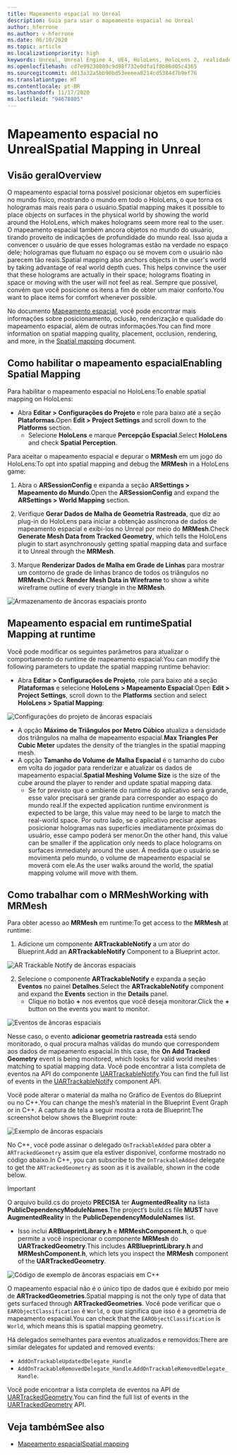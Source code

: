 ```yaml
---
title: Mapeamento espacial no Unreal
description: Guia para usar o mapeamento espacial no Unreal
author: hferrone
ms.author: v-hferrone
ms.date: 06/10/2020
ms.topic: article
ms.localizationpriority: high
keywords: Unreal, Unreal Engine 4, UE4, HoloLens, HoloLens 2, realidade misturada, desenvolvimento, recursos, documentação, guias, hologramas, mapeamento espacial, headset de realidade misturada, headset do windows mixed reality, headset de realidade virtual
ms.openlocfilehash: cd7e99230809c9d98f732e0dfa1f0b86d05c4365
ms.sourcegitcommit: dd13a32a5bb90bd53eeeea8214cd5384d7b9ef76
ms.translationtype: HT
ms.contentlocale: pt-BR
ms.lasthandoff: 11/17/2020
ms.locfileid: "94678805"
---
```

# <a name="spatial-mapping-in-unreal"></a><span data-ttu-id="5d108-104">Mapeamento espacial no Unreal</span><span class="sxs-lookup"><span data-stu-id="5d108-104">Spatial Mapping in Unreal</span></span>

## <a name="overview"></a><span data-ttu-id="5d108-105">Visão geral</span><span class="sxs-lookup"><span data-stu-id="5d108-105">Overview</span></span>
<span data-ttu-id="5d108-106">O mapeamento espacial torna possível posicionar objetos em superfícies no mundo físico, mostrando o mundo em todo o HoloLens, o que torna os hologramas mais reais para o usuário.</span><span class="sxs-lookup"><span data-stu-id="5d108-106">Spatial mapping makes it possible to place objects on surfaces in the physical world by showing the world around the HoloLens, which makes holograms seem more real to the user.</span></span> <span data-ttu-id="5d108-107">O mapeamento espacial também ancora objetos no mundo do usuário, tirando proveito de indicações de profundidade do mundo real. Isso ajuda a convencer o usuário de que esses hologramas estão na verdade no espaço dele; hologramas que flutuam no espaço ou se movem com o usuário não parecem tão reais.</span><span class="sxs-lookup"><span data-stu-id="5d108-107">Spatial mapping also anchors objects in the user's world by taking advantage of real world depth cues. This helps convince the user that these holograms are actually in their space; holograms floating in space or moving with the user will not feel as real.</span></span> <span data-ttu-id="5d108-108">Sempre que possível, convém que você posicione os itens a fim de obter um maior conforto.</span><span class="sxs-lookup"><span data-stu-id="5d108-108">You want to place items for comfort whenever possible.</span></span>

<span data-ttu-id="5d108-109">No documento [Mapeamento espacial](../../design/spatial-mapping.md), você pode encontrar mais informações sobre posicionamento, oclusão, renderização e qualidade do mapeamento espacial, além de outras informações.</span><span class="sxs-lookup"><span data-stu-id="5d108-109">You can find more information on spatial mapping quality, placement, occlusion, rendering, and more, in the [Spatial mapping](../../design/spatial-mapping.md) document.</span></span>

## <a name="enabling-spatial-mapping"></a><span data-ttu-id="5d108-110">Como habilitar o mapeamento espacial</span><span class="sxs-lookup"><span data-stu-id="5d108-110">Enabling Spatial Mapping</span></span>

<span data-ttu-id="5d108-111">Para habilitar o mapeamento espacial no HoloLens:</span><span class="sxs-lookup"><span data-stu-id="5d108-111">To enable spatial mapping on HoloLens:</span></span>
- <span data-ttu-id="5d108-112">Abra **Editar > Configurações do Projeto** e role para baixo até a seção **Plataformas**.</span><span class="sxs-lookup"><span data-stu-id="5d108-112">Open **Edit > Project Settings** and scroll down to the **Platforms** section.</span></span>    
    + <span data-ttu-id="5d108-113">Selecione **HoloLens** e marque **Percepção Espacial**.</span><span class="sxs-lookup"><span data-stu-id="5d108-113">Select **HoloLens** and check **Spatial Perception**.</span></span>

<span data-ttu-id="5d108-114">Para aceitar o mapeamento espacial e depurar o **MRMesh** em um jogo do HoloLens:</span><span class="sxs-lookup"><span data-stu-id="5d108-114">To opt into spatial mapping and debug the **MRMesh** in a HoloLens game:</span></span>
1. <span data-ttu-id="5d108-115">Abra o **ARSessionConfig** e expanda a seção **ARSettings > Mapeamento do Mundo**.</span><span class="sxs-lookup"><span data-stu-id="5d108-115">Open the **ARSessionConfig** and expand the **ARSettings > World Mapping** section.</span></span> 

2. <span data-ttu-id="5d108-116">Verifique **Gerar Dados de Malha de Geometria Rastreada**, que diz ao plug-in do HoloLens para iniciar a obtenção assíncrona de dados de mapeamento espacial e exibi-los no Unreal por meio do **MRMesh**.</span><span class="sxs-lookup"><span data-stu-id="5d108-116">Check **Generate Mesh Data from Tracked Geometry**, which tells the HoloLens plugin to start asynchronously getting spatial mapping data and surface it to Unreal through the **MRMesh**.</span></span> 
3. <span data-ttu-id="5d108-117">Marque **Renderizar Dados de Malha em Grade de Linhas** para mostrar um contorno de grade de linhas branco de todos os triângulos no **MRMesh**.</span><span class="sxs-lookup"><span data-stu-id="5d108-117">Check **Render Mesh Data in Wireframe** to show a white wireframe outline of every triangle in the **MRMesh**.</span></span> 

![Armazenamento de âncoras espaciais pronto](images/unreal-spatialmapping-arsettings.PNG)


## <a name="spatial-mapping-at-runtime"></a><span data-ttu-id="5d108-119">Mapeamento espacial em runtime</span><span class="sxs-lookup"><span data-stu-id="5d108-119">Spatial Mapping at runtime</span></span>
<span data-ttu-id="5d108-120">Você pode modificar os seguintes parâmetros para atualizar o comportamento do runtime de mapeamento espacial:</span><span class="sxs-lookup"><span data-stu-id="5d108-120">You can modify the following parameters to update the spatial mapping runtime behavior:</span></span>

- <span data-ttu-id="5d108-121">Abra **Editar > Configurações de Projeto**, role para baixo até a seção **Plataformas** e selecione **HoloLens > Mapeamento Espacial**:</span><span class="sxs-lookup"><span data-stu-id="5d108-121">Open **Edit > Project Settings**, scroll down to the **Platforms** section and select **HoloLens > Spatial Mapping**:</span></span> 

![Configurações do projeto de âncoras espaciais](images/unreal-spatialmapping-projectsettings.PNG)

- <span data-ttu-id="5d108-123">A opção **Máximo de Triângulos por Metro Cúbico** atualiza a densidade dos triângulos na malha de mapeamento espacial.</span><span class="sxs-lookup"><span data-stu-id="5d108-123">**Max Triangles Per Cubic Meter** updates the density of the triangles in the spatial mapping mesh.</span></span>  
- <span data-ttu-id="5d108-124">A opção **Tamanho do Volume de Malha Espacial** é o tamanho do cubo em volta do jogador para renderizar e atualizar os dados de mapeamento espacial.</span><span class="sxs-lookup"><span data-stu-id="5d108-124">**Spatial Meshing Volume Size** is the size of the cube around the player to render and update spatial mapping data.</span></span>  
    + <span data-ttu-id="5d108-125">Se for previsto que o ambiente do runtime do aplicativo será grande, esse valor precisará ser grande para corresponder ao espaço do mundo real.</span><span class="sxs-lookup"><span data-stu-id="5d108-125">If the expected application runtime environment is expected to be large, this value may need to be large to match the real-world space.</span></span>  <span data-ttu-id="5d108-126">Por outro lado, se o aplicativo precisar apenas posicionar hologramas nas superfícies imediatamente próximas do usuário, esse campo poderá ser menor.</span><span class="sxs-lookup"><span data-stu-id="5d108-126">On the other hand, this value can be smaller if the application only needs to place holograms on surfaces immediately around the user.</span></span> <span data-ttu-id="5d108-127">À medida que o usuário se movimenta pelo mundo, o volume de mapeamento espacial se moverá com ele.</span><span class="sxs-lookup"><span data-stu-id="5d108-127">As the user walks around the world, the spatial mapping volume will move with them.</span></span> 

## <a name="working-with-mrmesh"></a><span data-ttu-id="5d108-128">Como trabalhar com o MRMesh</span><span class="sxs-lookup"><span data-stu-id="5d108-128">Working with MRMesh</span></span>
<span data-ttu-id="5d108-129">Para obter acesso ao **MRMesh** em runtime:</span><span class="sxs-lookup"><span data-stu-id="5d108-129">To get access to the **MRMesh** at runtime:</span></span>
1. <span data-ttu-id="5d108-130">Adicione um componente **ARTrackableNotify** a um ator do Blueprint.</span><span class="sxs-lookup"><span data-stu-id="5d108-130">Add an **ARTrackableNotify** Component to a Blueprint actor.</span></span> 

![AR Trackable Notify de âncoras espaciais](images/unreal-spatialmapping-artrackablenotify.PNG)

2. <span data-ttu-id="5d108-132">Selecione o componente **ARTrackableNotify** e expanda a seção **Eventos** no painel **Detalhes**.</span><span class="sxs-lookup"><span data-stu-id="5d108-132">Select the **ARTrackableNotify** component and expand the **Events** section in the **Details** panel.</span></span> 
    - <span data-ttu-id="5d108-133">Clique no botão **+** nos eventos que você deseja monitorar.</span><span class="sxs-lookup"><span data-stu-id="5d108-133">Click the **+** button on the events you want to monitor.</span></span> 

![Eventos de âncoras espaciais](images/unreal-spatialmapping-events.PNG)

<span data-ttu-id="5d108-135">Nesse caso, o evento **adicionar geometria rastreada** está sendo monitorado, o qual procura malhas válidas do mundo que correspondem aos dados de mapeamento espacial.</span><span class="sxs-lookup"><span data-stu-id="5d108-135">In this case, the **On Add Tracked Geometry** event is being monitored, which looks for valid world meshes matching to spatial mapping data.</span></span> <span data-ttu-id="5d108-136">Você pode encontrar a lista completa de eventos na API do componente [UARTrackableNotify](https://docs.unrealengine.com/API/Runtime/AugmentedReality/UARTrackableNotifyComponent/index.html).</span><span class="sxs-lookup"><span data-stu-id="5d108-136">You can find the full list of events in the [UARTrackableNotify](https://docs.unrealengine.com/API/Runtime/AugmentedReality/UARTrackableNotifyComponent/index.html) component API.</span></span> 

<span data-ttu-id="5d108-137">Você pode alterar o material da malha no Gráfico de Eventos do Blueprint ou no C++.</span><span class="sxs-lookup"><span data-stu-id="5d108-137">You can change the mesh’s material in the Blueprint Event Graph or in C++.</span></span> <span data-ttu-id="5d108-138">A captura de tela a seguir mostra a rota de Blueprint:</span><span class="sxs-lookup"><span data-stu-id="5d108-138">The screenshot below shows the Blueprint route:</span></span> 

![Exemplo de âncoras espaciais](images/unreal-spatialmapping-example.PNG)

<span data-ttu-id="5d108-140">No C++, você pode assinar o delegado `OnTrackableAdded` para obter a `ARTrackedGeometry` assim que ela estiver disponível, conforme mostrado no código abaixo.</span><span class="sxs-lookup"><span data-stu-id="5d108-140">In C++, you can subscribe to the `OnTrackableAdded` delegate to get the `ARTrackedGeometry` as soon as it is available, shown in the code below.</span></span> 

> [!IMPORTANT]
> <span data-ttu-id="5d108-141">O arquivo build.cs do projeto **PRECISA** ter **AugmentedReality** na lista **PublicDependencyModuleNames**.</span><span class="sxs-lookup"><span data-stu-id="5d108-141">The project’s build.cs file **MUST** have **AugmentedReality** in the **PublicDependencyModuleNames** list.</span></span>
> - <span data-ttu-id="5d108-142">Isso inclui **ARBlueprintLibrary.h** e **MRMeshComponent.h**, o que permite a você inspecionar o componente **MRMesh** do **UARTrackedGeometry**.</span><span class="sxs-lookup"><span data-stu-id="5d108-142">This includes **ARBlueprintLibrary.h** and **MRMeshComponent.h**, which lets you inspect the **MRMesh** component of the **UARTrackedGeometry**.</span></span> 

![Código de exemplo de âncoras espaciais em C++](images/unreal-spatialmapping-examplecode.PNG)

<span data-ttu-id="5d108-144">O mapeamento espacial não é o único tipo de dados que é exibido por meio de **ARTrackedGeometries**.</span><span class="sxs-lookup"><span data-stu-id="5d108-144">Spatial mapping is not the only type of data that gets surfaced through **ARTrackedGeometries**.</span></span> <span data-ttu-id="5d108-145">Você pode verificar que o `EARObjectClassification` é `World`, o que significa que isso é a geometria de mapeamento espacial.</span><span class="sxs-lookup"><span data-stu-id="5d108-145">You can check that the `EARObjectClassification` is `World`, which means this is spatial mapping geometry.</span></span> 

<span data-ttu-id="5d108-146">Há delegados semelhantes para eventos atualizados e removidos:</span><span class="sxs-lookup"><span data-stu-id="5d108-146">There are similar delegates for updated and removed events:</span></span> 
- `AddOnTrackableUpdatedDelegate_Handle` 
- <span data-ttu-id="5d108-147">`AddOnTrackableRemovedDelegate_Handle`.</span><span class="sxs-lookup"><span data-stu-id="5d108-147">`AddOnTrackableRemovedDelegate_Handle`.</span></span> 

<span data-ttu-id="5d108-148">Você pode encontrar a lista completa de eventos na API de [UARTrackedGeometry](https://docs.unrealengine.com/API/Runtime/AugmentedReality/UARTrackedGeometry/index.html).</span><span class="sxs-lookup"><span data-stu-id="5d108-148">You can find the full list of events in the [UARTrackedGeometry](https://docs.unrealengine.com/API/Runtime/AugmentedReality/UARTrackedGeometry/index.html) API.</span></span>

## <a name="see-also"></a><span data-ttu-id="5d108-149">Veja também</span><span class="sxs-lookup"><span data-stu-id="5d108-149">See also</span></span>
* [<span data-ttu-id="5d108-150">Mapeamento espacial</span><span class="sxs-lookup"><span data-stu-id="5d108-150">Spatial mapping</span></span>](../../design/spatial-mapping.md)
